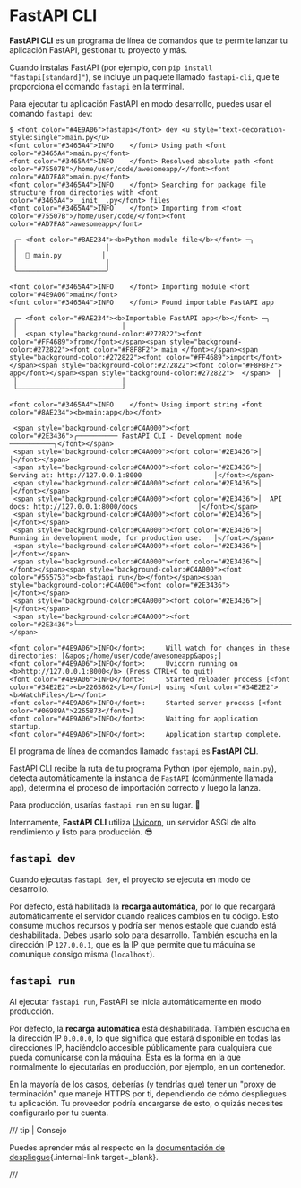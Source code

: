 # FastAPI CLI

**FastAPI CLI** es un programa de línea de comandos que te permite lanzar tu aplicación FastAPI, gestionar tu proyecto y más.

Cuando instalas FastAPI (por ejemplo, con `pip install "fastapi[standard]"`), se incluye un paquete llamado `fastapi-cli`, que te proporciona el comando `fastapi` en la terminal.

Para ejecutar tu aplicación FastAPI en modo desarrollo, puedes usar el comando `fastapi dev`:


<div class="termy">

```console
$ <font color="#4E9A06">fastapi</font> dev <u style="text-decoration-style:single">main.py</u>
<font color="#3465A4">INFO    </font> Using path <font color="#3465A4">main.py</font>
<font color="#3465A4">INFO    </font> Resolved absolute path <font color="#75507B">/home/user/code/awesomeapp/</font><font color="#AD7FA8">main.py</font>
<font color="#3465A4">INFO    </font> Searching for package file structure from directories with <font color="#3465A4">__init__.py</font> files
<font color="#3465A4">INFO    </font> Importing from <font color="#75507B">/home/user/code/</font><font color="#AD7FA8">awesomeapp</font>

 ╭─ <font color="#8AE234"><b>Python module file</b></font> ─╮
 │                      │
 │  🐍 main.py          │
 │                      │
 ╰──────────────────────╯

<font color="#3465A4">INFO    </font> Importing module <font color="#4E9A06">main</font>
<font color="#3465A4">INFO    </font> Found importable FastAPI app

 ╭─ <font color="#8AE234"><b>Importable FastAPI app</b></font> ─╮
 │                          │
 │  <span style="background-color:#272822"><font color="#FF4689">from</font></span><span style="background-color:#272822"><font color="#F8F8F2"> main </font></span><span style="background-color:#272822"><font color="#FF4689">import</font></span><span style="background-color:#272822"><font color="#F8F8F2"> app</font></span><span style="background-color:#272822">  </span>  │
 │                          │
 ╰──────────────────────────╯

<font color="#3465A4">INFO    </font> Using import string <font color="#8AE234"><b>main:app</b></font>

 <span style="background-color:#C4A000"><font color="#2E3436">╭────────── FastAPI CLI - Development mode ───────────╮</font></span>
 <span style="background-color:#C4A000"><font color="#2E3436">│                                                     │</font></span>
 <span style="background-color:#C4A000"><font color="#2E3436">│  Serving at: http://127.0.0.1:8000                  │</font></span>
 <span style="background-color:#C4A000"><font color="#2E3436">│                                                     │</font></span>
 <span style="background-color:#C4A000"><font color="#2E3436">│  API docs: http://127.0.0.1:8000/docs               │</font></span>
 <span style="background-color:#C4A000"><font color="#2E3436">│                                                     │</font></span>
 <span style="background-color:#C4A000"><font color="#2E3436">│  Running in development mode, for production use:   │</font></span>
 <span style="background-color:#C4A000"><font color="#2E3436">│                                                     │</font></span>
 <span style="background-color:#C4A000"><font color="#2E3436">│  </font></span><span style="background-color:#C4A000"><font color="#555753"><b>fastapi run</b></font></span><span style="background-color:#C4A000"><font color="#2E3436">                                        │</font></span>
 <span style="background-color:#C4A000"><font color="#2E3436">│                                                     │</font></span>
 <span style="background-color:#C4A000"><font color="#2E3436">╰─────────────────────────────────────────────────────╯</font></span>

<font color="#4E9A06">INFO</font>:     Will watch for changes in these directories: [&apos;/home/user/code/awesomeapp&apos;]
<font color="#4E9A06">INFO</font>:     Uvicorn running on <b>http://127.0.0.1:8000</b> (Press CTRL+C to quit)
<font color="#4E9A06">INFO</font>:     Started reloader process [<font color="#34E2E2"><b>2265862</b></font>] using <font color="#34E2E2"><b>WatchFiles</b></font>
<font color="#4E9A06">INFO</font>:     Started server process [<font color="#06989A">2265873</font>]
<font color="#4E9A06">INFO</font>:     Waiting for application startup.
<font color="#4E9A06">INFO</font>:     Application startup complete.
```

</div>

El programa de línea de comandos llamado `fastapi` es **FastAPI CLI**.

FastAPI CLI recibe la ruta de tu programa Python (por ejemplo, `main.py`), detecta automáticamente la instancia de `FastAPI` (comúnmente llamada `app`), determina el proceso de importación correcto y luego la lanza.

Para producción, usarías `fastapi run` en su lugar. 🚀

Internamente, **FastAPI CLI** utiliza <a href="https://www.uvicorn.org" class="external-link" target="_blank">Uvicorn</a>, un servidor ASGI de alto rendimiento y listo para producción. 😎

## `fastapi dev`

Cuando ejecutas `fastapi dev`, el proyecto se ejecuta en modo de desarrollo.

Por defecto, está habilitada la **recarga automática**, por lo que recargará automáticamente el servidor cuando realices cambios en tu código. Esto consume muchos recursos y podría ser menos estable que cuando está deshabilitada. Debes usarlo solo para desarrollo.
También escucha en la dirección IP `127.0.0.1`, que es la IP que permite que tu máquina se comunique consigo misma (`localhost`).

## `fastapi run`

Al ejecutar `fastapi run`, FastAPI se inicia automáticamente en modo producción.

Por defecto, la **recarga automática** está deshabilitada. También escucha en la dirección IP `0.0.0.0`, lo que significa que estará disponible en todas las direcciones IP, haciéndolo accesible públicamente para cualquiera que pueda comunicarse con la máquina. Esta es la forma en la que normalmente lo ejecutarías en producción, por ejemplo, en un contenedor.

En la mayoría de los casos, deberías (y tendrías que) tener un "proxy de terminación" que maneje HTTPS por ti, dependiendo de cómo despliegues tu aplicación. Tu proveedor podría encargarse de esto, o quizás necesites configurarlo por tu cuenta.


/// tip | Consejo

Puedes aprender más al respecto en la [documentación de despliegue](deployment/index.md){.internal-link target=_blank}.

///
